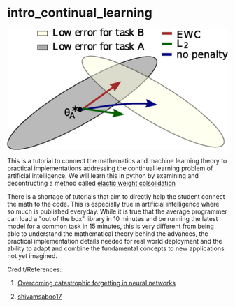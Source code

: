 # intro_continual_learning

<img src="files/F1.large.jpg">

This is a tutorial to connect the mathematics and machine learning theory to practical implementations addressing the continual learning problem of artificial intelligence. We will learn this in python by examining and decontructing a method called [elactic weight colsolidation](https://www.pnas.org/content/114/13/3521)

There is a shortage of tutorials that aim to directly help the student connect the math to the code. This is especially true in artificial intelligence where so much is published everyday. While it is true that the average programmer can load a "out of the box" library in 10 minutes and be running the latest model for a common task in 15 minutes, this is very different from being able to understand the mathematical theory behind the advances, the practical implementation details needed for real world deployment and the ability to adapt and combine the fundamental concepts to new applications not yet imagined.

Credit/References:

1. [Overcoming catastrophic forgetting in neural networks](https://www.pnas.org/content/114/13/3521)

2. [shivamsaboo17](https://github.com/shivamsaboo17/Overcoming-Catastrophic-forgetting-in-Neural-Networks)
